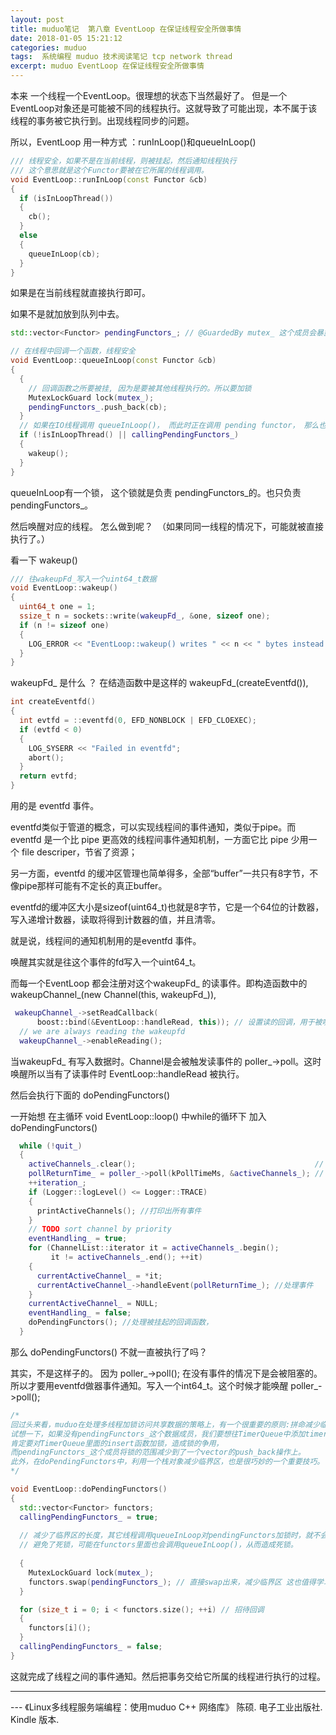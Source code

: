 ```yaml
---
layout: post
title: muduo笔记  第八章 EventLoop 在保证线程安全所做事情
date: 2018-01-05 15:21:12
categories: muduo
tags:  系统编程 muduo 技术阅读笔记 tcp network thread
excerpt: muduo EventLoop 在保证线程安全所做事情
---
```



本来 一个线程一个EventLoop。很理想的状态下当然最好了。
但是一个EventLoop对象还是可能被不同的线程执行。这就导致了可能出现，本不属于该线程的事务被它执行到。出现线程同步的问题。

所以，EventLoop 用一种方式 	：runInLoop()和queueInLoop()

```c++
/// 线程安全，如果不是在当前线程，则被挂起，然后通知线程执行
/// 这个意思就是这个Functor要被在它所属的线程调用。
void EventLoop::runInLoop(const Functor &cb)
{
  if (isInLoopThread())
  {
    cb();
  }
  else
  {
    queueInLoop(cb);
  }
}
```

如果是在当前线程就直接执行即可。

如果不是就加放到队列中去。

```c++
std::vector<Functor> pendingFunctors_; // @GuardedBy mutex_ 这个成员会暴露给其他线程所以要 mutex_做保护。

// 在线程中回调一个函数，线程安全
void EventLoop::queueInLoop(const Functor &cb)
{
  {
    // 回调函数之所要被挂, 因为是要被其他线程执行的。所以要加锁
    MutexLockGuard lock(mutex_); 
    pendingFunctors_.push_back(cb);
  }
  // 如果在IO线程调用 queueInLoop()， 而此时正在调用 pending functor， 那么也必须唤醒。
  if (!isInLoopThread() || callingPendingFunctors_) 
  {
    wakeup();
  }
}
```

queueInLoop有一个锁， 这个锁就是负责 pendingFunctors_的。也只负责pendingFunctors_。 

然后唤醒对应的线程。 怎么做到呢？　（如果同同一线程的情况下，可能就被直接执行了。）

看一下 wakeup()

```c++
/// 往wakeupFd_写入一个uint64_t数据
void EventLoop::wakeup()
{
  uint64_t one = 1;
  ssize_t n = sockets::write(wakeupFd_, &one, sizeof one);
  if (n != sizeof one)
  {
    LOG_ERROR << "EventLoop::wakeup() writes " << n << " bytes instead of 8";
  }
}
```

wakeupFd_ 是什么 ？  在结造函数中是这样的  wakeupFd_(createEventfd()),

```c++
int createEventfd()
{
  int evtfd = ::eventfd(0, EFD_NONBLOCK | EFD_CLOEXEC);
  if (evtfd < 0)
  {
    LOG_SYSERR << "Failed in eventfd";
    abort();
  }
  return evtfd;
}

```
用的是 eventfd 事件。

eventfd类似于管道的概念，可以实现线程间的事件通知，类似于pipe。而eventfd 是一个比 pipe 更高效的线程间事件通知机制，一方面它比 pipe 少用一个 file 
descriper，节省了资源；

另一方面，eventfd 的缓冲区管理也简单得多，全部“buffer”一共只有8字节，不像pipe那样可能有不定长的真正buffer。

eventfd的缓冲区大小是sizeof(uint64_t)也就是8字节，它是一个64位的计数器，写入递增计数器，读取将得到计数器的值，并且清零。

就是说，线程间的通知机制用的是eventfd 事件。

唤醒其实就是往这个事件的fd写入一个uint64_t。

而每一个EventLoop 都会注册对这个wakeupFd_ 的读事件。即构造函数中的 wakeupChannel_(new Channel(this, wakeupFd_)),

```c++
 wakeupChannel_->setReadCallback(
      boost::bind(&EventLoop::handleRead, this)); // 设置读的回调，用于被唤醒时
  // we are always reading the wakeupfd
  wakeupChannel_->enableReading();
```

当wakeupFd_ 有写入数据时。Channel是会被触发读事件的  poller_->poll。这时唤醒所以当有了读事件时 EventLoop::handleRead 被执行。

然后会执行下面的 doPendingFunctors()

一开始想 在主循环 void EventLoop::loop() 中while的循环下 加入 doPendingFunctors()

```c++
  while (!quit_)
  {
    activeChannels_.clear();                                        // 被触发的活跃事件
    pollReturnTime_ = poller_->poll(kPollTimeMs, &activeChannels_); // activeChannels返回激活的事件
    ++iteration_;
    if (Logger::logLevel() <= Logger::TRACE)
    {
      printActiveChannels(); //打印出所有事件
    }
    // TODO sort channel by priority
    eventHandling_ = true;
    for (ChannelList::iterator it = activeChannels_.begin();
         it != activeChannels_.end(); ++it)
    {
      currentActiveChannel_ = *it;
      currentActiveChannel_->handleEvent(pollReturnTime_); //处理事件
    }
    currentActiveChannel_ = NULL;
    eventHandling_ = false;
    doPendingFunctors(); //处理被挂起的回调函数，
  }
```

那么 doPendingFunctors() 不就一直被执行了吗？ 

其实，不是这样子的。 因为 poller_->poll(); 在没有事件的情况下是会被阻塞的。 所以才要用eventfd做器事件通知。写入一个int64_t。这个时候才能唤醒  poller_->poll(); 

```c++
/*
回过头来看，muduo在处理多线程加锁访问共享数据的策略上，有一个很重要的原则:拼命减少临界区的长度
试想一下，如果没有pendingFunctors_这个数据成员，我们要想往TimerQueue中添加timer，
肯定要对TimerQueue里面的insert函数加锁，造成锁的争用，
而pendingFunctors_这个成员将锁的范围减少到了一个vector的push_back操作上。
此外，在doPendingFunctors中，利用一个栈对象减少临界区，也是很巧妙的一个重要技巧。
*/

void EventLoop::doPendingFunctors()
{
  std::vector<Functor> functors;
  callingPendingFunctors_ = true;  
  
  // 减少了临界区的长度，其它线程调用queueInLoop对pendingFunctors加锁时，就不会被阻塞
  // 避免了死锁，可能在functors里面也会调用queueInLoop()，从而造成死锁。
   
  {
    MutexLockGuard lock(mutex_);
    functors.swap(pendingFunctors_); // 直接swap出来，减少临界区 这也值得学习的地方
  }

  for (size_t i = 0; i < functors.size(); ++i) // 招待回调
  {
    functors[i]();
  }
  callingPendingFunctors_ = false;
}
```

这就完成了线程之间的事件通知。然后把事务交给它所属的线程进行执行的过程。


---
 \--- 《Linux多线程服务端编程：使用muduo C++ 网络库》 陈硕. 电子工业出版社. Kindle 版本.






